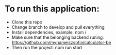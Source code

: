 # To run this application:
- Clone this repo
- Change branch to develop and pull everything
- Install dependencies, example: npm i
- Make sure that the belonging backend runing: https://github.com/mynameiszsofia/calculator-be
- Then run the project: npm run start